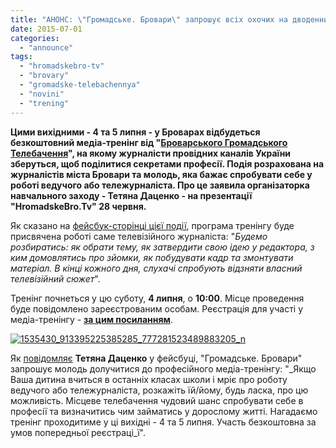 ```yaml
---
title: "АНОНС: \"Громадське. Бровари\" запрошує всіх охочих на дводенний тренінг по тележурналістиці"
date: 2015-07-01
categories: 
  - "announce"
tags: 
  - "hromadskebro-tv"
  - "brovary"
  - "gromadske-telebachennya"
  - "novini"
  - "trening"
---
```


**Цими вихідними - 4 та 5 липня - у Броварах відбудеться безкоштовний медіа-тренінг від "[Броварського Громадського Телебачення](https://www.facebook.com/hromadskebro.tv)", на якому журналісти провідних каналів України зберуться, щоб поділитися секретами професії. Подія розрахована на журналістів міста Бровари та молодь, яка бажає спробувати себе у роботі ведучого або тележурналіста. Про це заявила організаторка навчального заходу - **Тетяна Даценко - на презентації "HromadskeBro.Tv" 28 червня.****

Як сказано на [фейсбук-сторінці цієї події](https://www.facebook.com/events/423658764479532), програма тренінгу буде присвячена роботі саме телевізійного журналіста: "_Будемо розбиратись: як обрати тему, як затвердити свою ідею у редактора, з ким домовлятись про зйомки, як побудувати кадр та змонтувати матеріал. В кінці кожного дня, слухачі спробують відзняти власний телевізійний сюжет_".

Тренінг почнеться у цю суботу, **4 липня**, о **10:00**. Місце проведення буде повідомлено зареєстрованим особам. Реєстрація для участі у медіа-тренінгу - **[за цим посиланням](https://docs.google.com/forms/d/1tgWS0cEqvplFfa6tmORE0uYGs8QipdZT0KyemGya_kU/viewform?usp=send_form)**.

[![1535430_913395225385285_777281523489883205_n](https://mpz.brovary.org/wp-content/uploads/2015/07/1535430_913395225385285_777281523489883205_n.jpg)](https://mpz.brovary.org/wp-content/uploads/2015/07/1535430_913395225385285_777281523489883205_n.jpg)

Як [повідомляє](https://www.facebook.com/groups/brovary/permalink/1064138336949465/) **Тетяна Даценко** у фейсбуці, "Громадське. Бровари" запрошує молодь долучитися до професійного медіа-тренінгу: "_Якщо Ваша дитина вчиться в останніх класах школи і мріє про роботу ведучого або тележурналіста, розкажіть їй/йому, будь ласка, про цю можливість. Місцеве телебачення чудовий шанс спробувати себе в професії та визначитись чим займатись у дорослому житті. Нагадаємо тренінг проходитиме у ці вихідні - 4 та 5 липня. Участь безкоштовна за умов попередньої реєстраці_ї".
